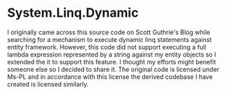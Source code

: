 # System.Linq.Dynamic

I originally came across this source code on Scott Guthrie's Blog while searching for a mechanism to execute dynamic linq statements against entity framework. However, this code did not support executing a full lambda expression represented by a string against my entity objects so I extended the it to support this feature. I thought my efforts might benefit someone else so I decided to share it. The original code is licensed under Ms-PL and in accordance with this license the derived codebase I have created is licensed similarly.
